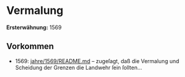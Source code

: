 # Vermalung

**Ersterwähnung:** 1569

## Vorkommen
- 1569: [jahre/1569/README.md](../jahre/1569/README.md) – zugeſagt, daß die Vermalung und
Scheidung der Grenzen die Landwehr ſein ſollten...
